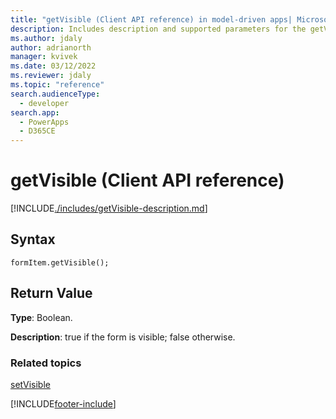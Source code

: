 ```yaml
---
title: "getVisible (Client API reference) in model-driven apps| MicrosoftDocs"
description: Includes description and supported parameters for the getVisible method.
ms.author: jdaly
author: adrianorth
manager: kvivek
ms.date: 03/12/2022
ms.reviewer: jdaly
ms.topic: "reference"
search.audienceType: 
  - developer
search.app: 
  - PowerApps
  - D365CE
---
```

# getVisible (Client API reference)

[!INCLUDE[./includes/getVisible-description.md](./includes/getVisible-description.md)]


## Syntax

`formItem.getVisible();`

## Return Value

**Type**: Boolean.

**Description**: true if the form is visible; false otherwise.

### Related topics

[setVisible](setVisible.md)

[!INCLUDE[footer-include](../../../../../includes/footer-banner.md)]